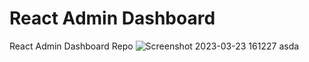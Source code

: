 # React Admin Dashboard

React Admin Dashboard Repo
![Screenshot 2023-03-23 161227](https://user-images.githubusercontent.com/121765405/227186545-bde06589-9d28-463d-8ad8-6cb2fa77f347.png)
asda
